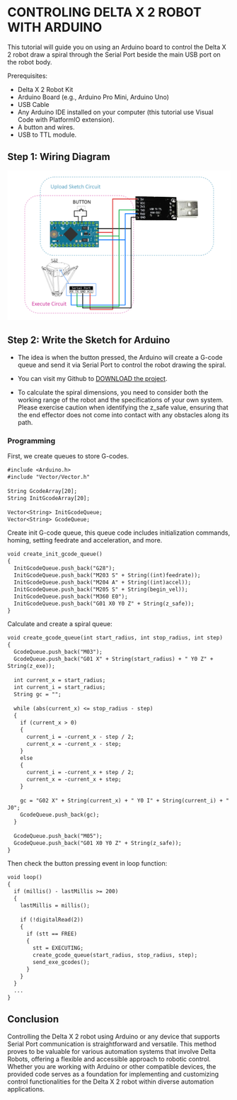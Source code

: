 # CONTROLING DELTA X 2 ROBOT WITH ARDUINO

This tutorial will guide you on using an Arduino board to control the Delta X 2 robot draw a spiral through the Serial Port beside the main USB port on the robot body.

Prerequisites:
- Delta X 2 Robot Kit
- Arduino Board (e.g., Arduino Pro Mini, Arduino Uno)
- USB Cable
- Any Arduino IDE installed on your computer (this tutorial use Visual Code with PlatformIO extension).
- A button and wires.
- USB to TTL module.

## Step 1: Wiring Diagram

![schematic](https://raw.githubusercontent.com/deltaxrobot/Delta-X-Docs/master/docs/tutorials/control_guides/control_delta_x2_by_arduino_1.png)

## Step 2: Write the Sketch for Arduino

- The idea is when the button pressed, the Arduino will create a G-code queue and send it via Serial Port to control the robot drawing the spiral. 

- You can visit my Github to [DOWNLOAD the project](https://github.com/minhhieubkdn/DeltaX2_Arduino_Control/).

- To calculate the spiral dimensions, you need to consider both the working range of the robot and the specifications of your own system. Please exercise caution when identifying the z_safe value, ensuring that the end effector does not come into contact with any obstacles along its path.

### Programming

First, we create queues to store G-codes.  
``` Arduino
#include <Arduino.h>
#include "Vector/Vector.h"

String GcodeArray[20];
String InitGcodeArray[20];

Vector<String> InitGcodeQueue;
Vector<String> GcodeQueue;
```

Create init G-code queue, this queue code includes initialization commands, homing, setting feedrate and acceleration, and more.
``` Arduino
void create_init_gcode_queue()
{
  InitGcodeQueue.push_back("G28");
  InitGcodeQueue.push_back("M203 S" + String((int)feedrate));
  InitGcodeQueue.push_back("M204 A" + String((int)accel));
  InitGcodeQueue.push_back("M205 S" + String(begin_vel));
  InitGcodeQueue.push_back("M360 E0");
  InitGcodeQueue.push_back("G01 X0 Y0 Z" + String(z_safe));
}
```

Calculate and create a spiral queue:
``` Arduino
void create_gcode_queue(int start_radius, int stop_radius, int step)
{
  GcodeQueue.push_back("M03");
  GcodeQueue.push_back("G01 X" + String(start_radius) + " Y0 Z" + String(z_exe));

  int current_x = start_radius;
  int current_i = start_radius;
  String gc = "";

  while (abs(current_x) <= stop_radius - step)
  {
    if (current_x > 0)
    {
      current_i = -current_x - step / 2;
      current_x = -current_x - step;
    }
    else
    {
      current_i = -current_x + step / 2;
      current_x = -current_x + step;
    }

    gc = "G02 X" + String(current_x) + " Y0 I" + String(current_i) + " J0";
    GcodeQueue.push_back(gc);
  }

  GcodeQueue.push_back("M05");
  GcodeQueue.push_back("G01 X0 Y0 Z" + String(z_safe));
}
```

Then check the button pressing event in loop function:
``` Arduino
void loop()
{
  if (millis() - lastMillis >= 200)
  {
    lastMillis = millis();

    if (!digitalRead(2))
    {
      if (stt == FREE)
      {
        stt = EXECUTING;
        create_gcode_queue(start_radius, stop_radius, step);
        send_exe_gcodes();
      }
    }
  }
  ...
}
```

## Conclusion

Controlling the Delta X 2 robot using Arduino or any device that supports Serial Port communication is straightforward and versatile. This method proves to be valuable for various automation systems that involve Delta Robots, offering a flexible and accessible approach to robotic control. Whether you are working with Arduino or other compatible devices, the provided code serves as a foundation for implementing and customizing control functionalities for the Delta X 2 robot within diverse automation applications.

